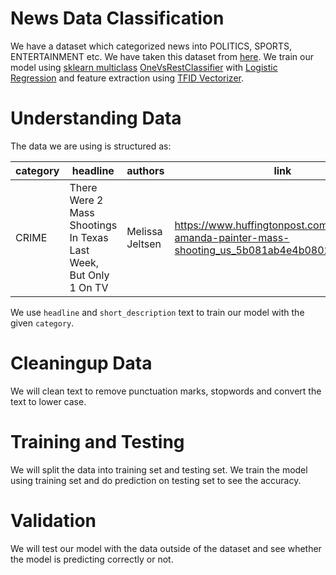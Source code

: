 # News Data Classification
We have a dataset which categorized news into POLITICS, SPORTS, ENTERTAINMENT etc. We have taken this dataset from [here](http://mlg.ucd.ie/datasets/bbc.html). We train our model using [sklearn multiclass](https://scikit-learn.org/stable/modules/multiclass.html) [OneVsRestClassifier](https://scikit-learn.org/stable/modules/generated/sklearn.multiclass.OneVsRestClassifier.html) with [Logistic Regression](https://scikit-learn.org/stable/modules/generated/sklearn.linear_model.LogisticRegression.html) and feature extraction using [TFID Vectorizer](https://scikit-learn.org/stable/modules/generated/sklearn.feature_extraction.text.TfidfVectorizer.html).

# Understanding Data
The data we are using is structured as:

| category | headline | authors | link | short_description | date |
|----------|----------|---------|------|-------------------|------|
| CRIME    | There Were 2 Mass Shootings In Texas Last Week, But Only 1 On TV | Melissa Jeltsen | https://www.huffingtonpost.com/entry/texas-amanda-painter-mass-shooting_us_5b081ab4e4b0802d69caad89 | She left her husband. He killed their children. Just another day in America. | 2018-05-26 |

We use `headline` and `short_description` text to train our model with the given `category`.

# Cleaningup Data
We will clean text to remove punctuation marks, stopwords and convert the text to lower case.

# Training and Testing
We will split the data into training set and testing set. We train the model using training set and do prediction on testing set to see the accuracy.

# Validation
We will test our model with the data outside of the dataset and see whether the model is predicting correctly or not.